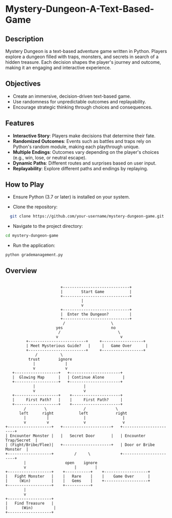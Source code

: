 
# Mystery-Dungeon-A-Text-Based-Game



## Description 

Mystery Dungeon is a text-based adventure game written in Python. Players explore a dungeon filled with traps, monsters, and secrets in search of a hidden treasure. Each decision shapes the player's journey and outcome, making it an engaging and interactive experience.




## Objectives

 - Create an immersive, decision-driven text-based game.
 - Use randomness for unpredictable outcomes and replayability.
 - Encourage strategic thinking through choices and consequences.

## Features

 - **Interactive Story**: Players make decisions that determine their fate.
 - **Randomized Outcomes**: Events such as battles and traps rely on Python's random module, making each playthrough unique.
 - **Multiple Endings**: Outcomes vary depending on the player's choices (e.g., win, lose, or neutral escape).
 - **Dynamic Paths**: Different routes and surprises based on user input.
 - **Replayability**: Explore different paths and endings by replaying.

## How to Play

 - Ensure Python (3.7 or later) is installed on your system.

 - Clone the repository:


```bash
  git clone https://github.com/your-username/mystery-dungeon-game.git
```
 - Navigate to the project directory:

```bash
cd mystery-dungeon-game
```
 - Run the application:

```bash
python grademanagement.py

```
## Overview
```

                        +-----------------------------+
                        |        Start Game           |
                        +-----------------------------+
                                 |
                                 v
                        +-----------------------------+
                        |  Enter the Dungeon?         |
                        +-----------------------------+
                         /                    \
                      yes                     no
                       /                         \
                      v                           v
         +-------------------------+     +------------------+
         | Meet Mysterious Guide?   |     |   Game Over      |
         +-------------------------+     +------------------+
             /          \   
          trust        ignore
            |             |
            v             v
   +-------------------+   +----------------------+
   |  Glowing Map      |   | Continue Alone        |
   +-------------------+   +----------------------+
            |                     |
            v                     v
   +-------------------+    +---------------------+
   |     First Path?   |    |     First Path?     |
   +-------------------+    +---------------------+
        /        \                /             \
      left      right           left            right
        |         |               |                |
        v         v               v                v
+-------------------+   +---------------------+   +-----------------------+
| Encounter Monster |   |   Secret Door       |   | Encounter Trap/Secret  |
| (Fight/Bribe/Flee)|   +---------------------+   | Door or Bribe Monster  |
+-------------------+         /     \             +-----------------------+
        |                 open    ignore
        v                     |        |
+-------------------+    +-----------+    +-------------------+
|   Fight Monster   |    |   Rare    |    |    Game Over      |
|     (Win)         |    |   Gems    |    +-------------------+
+-------------------+    +-----------+
        |     
        v
+-------------------+
|   Find Treasure   |
|      (Win)         |
+-------------------+
```

